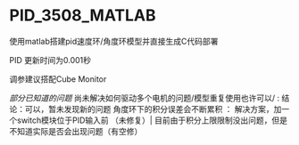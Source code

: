 # PID_3508_MATLAB
使用matlab搭建pid速度环/角度环模型并直接生成C代码部署


PID 更新时间为0.001秒

调参建议搭配Cube Monitor


*部分已知道的问题*
尚未解决如何驱动多个电机的问题/模型重复使用也许可以/ : 结论：可以，暂未发现新的问题
角度环下的积分误差会不断累积 ： 解决方案，加一个switch模块位于PID输入前 （未修复）| 目前由于积分上限限制没出问题，但是不知道实际是否会出现问题（有空修）





